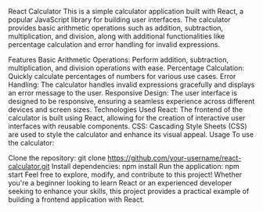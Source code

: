 React Calculator
This is a simple calculator application built with React, a popular JavaScript library for building user interfaces. The calculator provides basic arithmetic operations such as addition, subtraction, multiplication, and division, along with additional functionalities like percentage calculation and error handling for invalid expressions.

Features
Basic Arithmetic Operations: Perform addition, subtraction, multiplication, and division operations with ease.
Percentage Calculation: Quickly calculate percentages of numbers for various use cases.
Error Handling: The calculator handles invalid expressions gracefully and displays an error message to the user.
Responsive Design: The user interface is designed to be responsive, ensuring a seamless experience across different devices and screen sizes.
Technologies Used
React: The frontend of the calculator is built using React, allowing for the creation of interactive user interfaces with reusable components.
CSS: Cascading Style Sheets (CSS) are used to style the calculator and enhance its visual appeal.
Usage
To use the calculator:

Clone the repository: git clone https://github.com/your-username/react-calculator.git
Install dependencies: npm install
Run the application: npm start
Feel free to explore, modify, and contribute to this project! Whether you're a beginner looking to learn React or an experienced developer seeking to enhance your skills, this project provides a practical example of building a frontend application with React.

